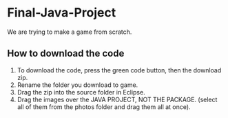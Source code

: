 # Final-Java-Project


We are trying to make a game from scratch.

## How to download the code
1. To download the code, press the green code button, then the download zip. 
2. Rename the folder you download to game. 
3. Drag the zip into the source folder in Eclipse. 
4. Drag the images over the JAVA PROJECT, NOT THE PACKAGE. (select all of them from the photos folder and drag them all at once).

